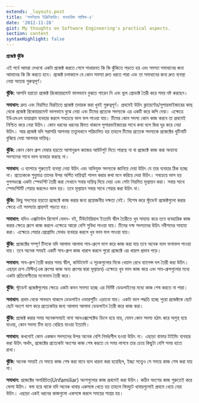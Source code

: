 ```yaml
---
extends: _layouts.post
title: 'সফটয়্যার ইঞ্জিনিয়ারিং: ব্যবহারিক আঙ্গিক-৪'
date: '2012-11-28'
gist: My thoughts on Software Engineering's practical aspects.
section: content
syntaxHighlight: false
---
```


**প্রজেক্ট ঝুঁকি**

এই পর্বে আমরা দেখবো একটা প্রজেক্ট করতে গেলে সাধারনত কি কি ঝুঁকিতে পড়তে হয় এবং সমস্যা সমাধানের জন্য আমাদের কি কি করতে হবে। প্রজেক্ট চলাকালে যে কোন সমস্যা দ্রুত ধরতে পারা এবং তা সমাধানের জন্য দ্রুত ব্যবস্থা নেয়া অত্যন্ত গুরুত্বপূর্ণ।

**ঝুঁকি:** আপনি হয়তো প্রজেক্ট রিকোয়ারমেন্ট ভালভাবে বুঝতে পারেন নি এবং ভুল প্রোডাক্ট তৈরী করে সময় নষ্ট করছেন।

**সমাধান:** দ্রুত এবং নিয়মিত বিরতিতে প্রজেক্ট তদারক করা খুবই গুরুত্বপূর্ণ। প্রথমেই উচিৎ ক্লায়েন্টের/সুপারভাইজারের কাছ থেকে প্রজেক্ট রিকোয়ারমেন্ট ভালভাবে বুঝে নেয়া এবং টিমের প্রত্যেক সদস্যকে এর একটি করে কপি দেয়া। এক্ষেত্রে ইউএমএল ডায়াগ্রাম ব্যবহার করলে সবচেয়ে ভাল ফল পাওয়া যায়। টিমের কোন সদস্য কোন কাজ করবে তা প্রথমেই নিশ্চিত করে নেয়া উচিৎ। কোন ধরনের ধরনের দ্বিমত থাকলে সুপারভাইজারের সাথে কথা বলে দ্বিধা দূর করে নেয়া উচিৎ। আর প্রজেক্ট যদি সরাসরি আপনার তত্ত্বাবধানে পরিচালিত হয় তাহলে টিমের প্রত্যেক সদস্যকে প্রজেক্টের খুটিনাটি বুঝিয়ে দেয়া আপনার দায়িত্ব।

**ঝুঁকি:** কোন কোন গ্রুপ মেম্বার হয়তো আশানুরূপ কাজের আউটপুট দিতে পারছে না বা প্রজেক্টে কাজ করা অন্যান্য সদস্যদের সাথে ভাল ব্যবহার করছে না।

**সমাধান:** এ ব্যাপারে শুরুতেই ব্যবস্থা নেয়া উচিৎ এবং অভিযুক্ত সদস্যকে জানিয়ে দেয়া উচিৎ যে তার ব্যবহার ঠিক হচ্ছে না। প্রত্যেককে শুধুমাত্র তাদের উপর অর্পিত দায়িত্বই পালন করার কথা মনে করিয়ে দেয়া উচিৎ। সবচেয়ে ভাল হয় গুগলডক্সে একটা স্পেডশিট তৈরী করা সেখানে সবার দায়িত্ব দিয়ে দেয়া এবং সেটা নিয়মিত মূল্যায়ন করা। সবার সাথে স্পেডশিটটি শেয়ার করলেও ভাল হয়। তবে মূল্যায়ন সবার সাথে শেয়ার করা উচিৎ না।

**ঝুঁকি:** কিছু সদস্যের হয়তো প্রজেক্টে কাজ করার জন্য প্রয়োজনীয় দক্ষতা নেই। বিশেষ করে স্টুডেন্ট প্রজেক্টগুলো করার ক্ষেত্রে এই সমস্যায় প্রায়সই পড়তে হয়।

**সমাধান:** যদিও এক্সটার্নাল রিসোর্স যেমন- বই, টিউটোরিয়াল ইত্যাদি স্কীল তৈরীতে খুব সাহায্য করে তবে ব্যবহারিক কাজ করার ক্ষেত্রে গ্রুপে কাজ করলে এক্ষেত্রে আরো বেশি সুবিধা পাওয়া যায়। টিমের দক্ষ সদস্যদের উচিৎ নবীশদের সাহায্য করা। এক্ষেত্রে পেয়ার প্রোগ্রামিং মেথড ব্যবহার করলে খুব ভাল ফল পাওয়া যায়।

**ঝুঁকি:** প্রজেক্টের সম্পূর্ণ টিমকে যদি আলাদা আলাদা সাব-গ্রুপে ভাগ করে কাজ করা যায় তবে অনেক ভাল ফলাফল পাওয়া যায়। তবে অনেক সময়ই একটি সাব-গ্রুপ কাজ খারাপ করলে পুরো প্রজেক্টে এর খারাপ প্রভাব পড়ে।

**সমাধান:** সাব-গ্রুপ তৈরী করার সময় স্কীল, কমিটমেন্ট এ সূচকগুলোর দিকে খেয়াল রেখে ব্যালেন্স দল তৈরী করা উচিৎ। এছাড়া ক্রস টেস্টিং(এক গ্রুপের কাজ অন্য গ্রুপের দ্বারা মূল্যায়ন) এক্ষেত্রে খুব ভাল কাজ করে এবং সাব-গ্রুপগুলোর মধ্যে একটা প্রতিযোগীতার মনোভাব তৈরী করে।

**ঝুঁকি:** স্টুডেন্ট প্রজেক্টগুলোর ক্ষেত্রে একটা কমন সমস্যা হচ্ছে এর নির্দিষ্ট ডেডলাইনের মধ্যে কাজ শেষ করতে না পারা।

**সমাধান:** প্রথম থেকে সাবধান থাকলে ডেডলাইন ওভারশুটিং এড়ানো যায়। একটা ভাল পদ্ধতি হচ্ছে পুরো প্রজেক্টকে ছোট ছোট অংশে ভাগ করে প্রত্যেকটার জন্য আলাদা আলাদা ডেডলাইন তৈরী করে কাজ করা।

**ঝুঁকি:** প্রজেক্ট করার সময় অনেকসময়ই নানা আনএক্সপেক্টেড ডিলে হয়ে যায়, যেমন কোন সদস্য হঠাৎ করে অসুস্থ হয়ে যাওয়া, কোন সদস্য টিম হতে বেরিয়ে যাওয়া ইত্যাদি।

**সমাধান:** কখনোই কোন একজন সদস্যদের উপর অনেক বেশি নির্ভরশীল হওয়া উচিৎ না। এছাড়া বাফার টাইমিং ব্যবহার করা উচিৎ অর্থাৎ, প্রজেক্টের প্রত্যেকটা অংশের কাজ শেষ করতে যে সময় লাগবে তার চেয়ে কিছুটা বেশি সময় হাতে রাখা।

**ঝুঁকি:** অনেক সময়ই যে সময়ে কাজ শেষ করা যাবে বলে ধারনা করা হয়েছিল, ইচ্ছা সত্ত্বেও সে সময়ে কাজ শেষ করা যায় না।

**সমাধান:** প্রজেক্টের অপরিচিত(Unfamiliar) অংশগুলোর কাজ প্রথমেই করা উচিৎ। কঠিন অংশের কাজ শুরুতেই করে ফেলা উচিৎ। বলা হয়ে থাকে যদি অনেক খাবার একসঙ্গে খেতে হয় তাহলে বিদঘুটে খাবারগুলোই প্রথমে খেয়ে নেয়া উচিৎ। এছাড়া একই ধরনের কাজগুলো একসঙ্গে করলে সময়ের সাশ্রয় হয়।
